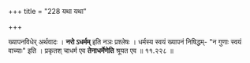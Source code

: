 +++
title = "228 यथा यथा"

+++


ख्यापनविधेर् अर्थवादः । **नरो ऽधर्मम्** इति नञः प्रश्लेषः । धर्मस्य स्वयं ख्यापनं निषिद्धम्- "न गुणाः स्वयं वाच्याः" इति । प्रकृतश् चाधर्म एव **तेनाधर्मेणेति** श्रूयत एव ॥ ११.२२८ ॥